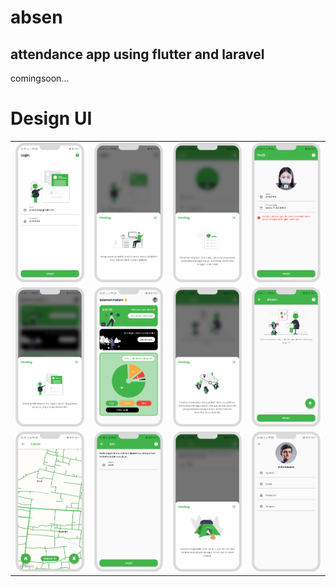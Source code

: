 # absen
## attendance app using flutter and laravel
comingsoon...

# Design UI

<table>
    <tbody>
        <tr>
            <td>
               <img src="https://github.com/baydim/absen/blob/main/design/login.png">
            </td>
            <td>
               <img src="https://github.com/baydim/absen/blob/main/design/sheetlogin.png">
            </td>
            <td>
               <img src="https://github.com/baydim/absen/blob/main/design/sheetprofil.png">
            </td>
            <td>
               <img src="https://github.com/baydim/absen/blob/main/design/checkprofil.png">
            </td>
        </tr>
        <tr>
            <td>
               <img src="https://github.com/baydim/absen/blob/main/design/sheethome.png">
            </td>
             <td>
               <img src="https://github.com/baydim/absen/blob/main/design/home.png">
            </td>
            <td>
               <img src="https://github.com/baydim/absen/blob/main/design/sheetabsen.png">
            </td>
            <td>
               <img src="https://github.com/baydim/absen/blob/main/design/absen.png">
            </td>   
        </tr>        
        <tr>
            <td>
               <img src="https://github.com/baydim/absen/blob/main/design/location.png">
            </td>
            <td>
               <img src="https://github.com/baydim/absen/blob/main/design/izin.png">
            </td>
            <td>
               <img src="https://github.com/baydim/absen/blob/main/design/sheetizin.png">
            </td>
            <td>
               <img src="https://github.com/baydim/absen/blob/main/design/profil.png">
            </td>   
        </tr>      
    </tbody>
  </table>
